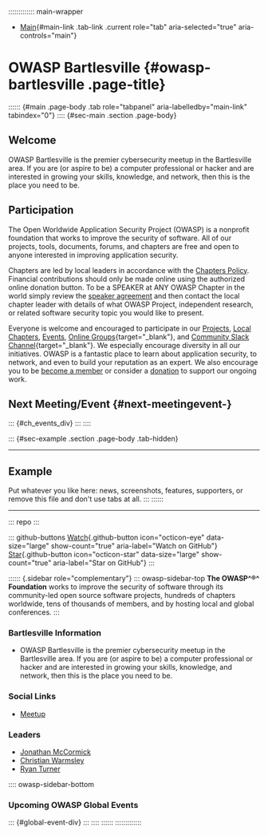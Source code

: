 ::::::::::::: main-wrapper
- [Main](#div-main){#main-link .tab-link .current role="tab"
  aria-selected="true" aria-controls="main"}

# OWASP Bartlesville {#owasp-bartlesville .page-title}

:::::: {#main .page-body .tab role="tabpanel" aria-labelledby="main-link" tabindex="0"}
:::: {#sec-main .section .page-body}
## Welcome

OWASP Bartlesville is the premier cybersecurity meetup in the
Bartlesville area. If you are (or aspire to be) a computer professional
or hacker and are interested in growing your skills, knowledge, and
network, then this is the place you need to be.

## Participation

The Open Worldwide Application Security Project (OWASP) is a nonprofit
foundation that works to improve the security of software. All of our
projects, tools, documents, forums, and chapters are free and open to
anyone interested in improving application security.

Chapters are led by local leaders in accordance with the [Chapters
Policy](../www-policy/operational/chapters-2.html). Financial
contributions should only be made online using the authorized online
donation button. To be a SPEAKER at ANY OWASP Chapter in the world
simply review the [speaker
agreement](../www-policy/speaker-agreement.html) and then contact the
local chapter leader with details of what OWASP Project, independent
research, or related software security topic you would like to present.

Everyone is welcome and encouraged to participate in our
[Projects](../projects/index.html), [Local
Chapters](../chapters/index.html), [Events](../events/index.html),
[Online
Groups](https://groups.google.com/a/owasp.com/){target="_blank"}, and
[Community Slack Channel](https://owasp.slack.com/){target="_blank"}. We
especially encourage diversity in all our initiatives. OWASP is a
fantastic place to learn about application security, to network, and
even to build your reputation as an expert. We also encourage you to be
[become a member](../membership/index.html) or consider a
[donation](../donate/index.html) to support our ongoing work.

## Next Meeting/Event {#next-meetingevent-}

::: {#ch_events_div}
:::
::::

::: {#sec-example .section .page-body .tab-hidden}

------------------------------------------------------------------------

## Example

Put whatever you like here: news, screenshots, features, supporters, or
remove this file and don't use tabs at all.
:::
::::::

------------------------------------------------------------------------

::: repo
:::

::: github-buttons
[Watch](https://github.com/owasp/www-chapter-bartlesville/subscription){.github-button
icon="octicon-eye" data-size="large" show-count="true"
aria-label="Watch on GitHub"}
[Star](https://github.com/owasp/www-chapter-bartlesville){.github-button
icon="octicon-star" data-size="large" show-count="true"
aria-label="Star on GitHub"}
:::

:::::: {.sidebar role="complementary"}
::: owasp-sidebar-top
**The OWASP^®^ Foundation** works to improve the security of software
through its community-led open source software projects, hundreds of
chapters worldwide, tens of thousands of members, and by hosting local
and global conferences.
:::

### Bartlesville Information

- OWASP Bartlesville is the premier cybersecurity meetup in the
  Bartlesville area. If you are (or aspire to be) a computer
  professional or hacker and are interested in growing your skills,
  knowledge, and network, then this is the place you need to be.

### Social Links

- [Meetup](#)

### Leaders

- [Jonathan
  McCormick](../cdn-cgi/l/email-protection.html#4a2025242b3e222b24642729292538272329210a253d2b393a6425382d)
- [Christian
  Warmsley](../cdn-cgi/l/email-protection.html#75161d071c06011c141b5b021407180619100c351a021406055b1a0712)
- [Ryan
  Turner](../cdn-cgi/l/email-protection.html#beccc7dfd090cacbccd0dbccfed1c9dfcdce90d1ccd9)

:::: owasp-sidebar-bottom
### Upcoming OWASP Global Events

::: {#global-event-div}
:::
::::
::::::
:::::::::::::
